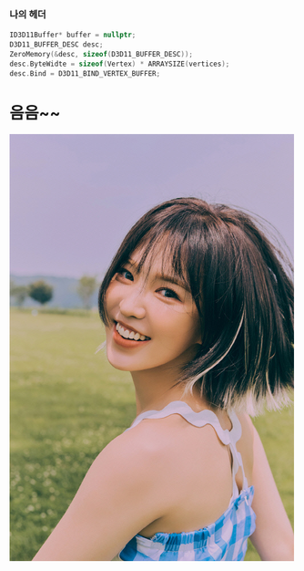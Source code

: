 ### 나의 헤더
```c++
ID3D11Buffer* buffer = nullptr;
D3D11_BUFFER_DESC desc;
ZeroMemory(&desc, sizeof(D3D11_BUFFER_DESC));
desc.ByteWidte = sizeof(Vertex) * ARRAYSIZE(vertices);
desc.Bind = D3D11_BIND_VERTEX_BUFFER;
```

# 음음~~
![Test](Images/Wendy.jpg)
